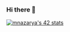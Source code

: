 ### Hi there 👋

[![mnazarya's 42 stats](https://badge.mediaplus.ma/darkblue/mnazarya)](https://github.com/oakoudad/badge42)

<!--
**jesuismarie/jesuismarie** is a ✨ _special_ ✨ repository because its `README.md` (this file) appears on your GitHub profile.

Here are some ideas to get you started:

- 🔭 I’m currently working on ...
- 🌱 I’m currently learning ...
- 👯 I’m looking to collaborate on ...
- 🤔 I’m looking for help with ...
- 💬 Ask me about ...
- 📫 How to reach me: ...
- 😄 Pronouns: ...
- ⚡ Fun fact: ...
-->
